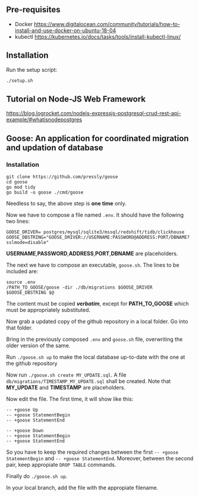 ## Pre-requisites

- Docker
  https://www.digitalocean.com/community/tutorials/how-to-install-and-use-docker-on-ubuntu-18-04
- kubectl 
  https://kubernetes.io/docs/tasks/tools/install-kubectl-linux/

## Installation

Run the setup script:

```bash
./setup.sh
```
## Tutorial on Node-JS Web Framework
https://blog.logrocket.com/nodejs-expressjs-postgresql-crud-rest-api-example/#whatisnodepostgres

## Goose: An application for coordinated migration and updation of database
### Installation
```
git clone https://github.com/pressly/goose
cd goose
go mod tidy
go build -o goose ./cmd/goose
```
Needless to say, the above step is **one time** only.

Now we have to compose a file named `.env`. It should have the following two lines:
```
GOOSE_DRIVER= postgres/mysql/sqlite3/mssql/redshift/tidb/clickhouse
GOOSE_DBSTRING="GOOSE_DRIVER://USERNAME:PASSWORD@ADDRESS:PORT/DBNAME?sslmode=disable"
```
**USERNAME**,**PASSWORD**,**ADDRESS**,**PORT**,**DBNAME** are placeholders.

The next we have to compose an executable, `goose.sh`. The lines to be included are:
```
source .env
/PATH_TO_GOOSE/goose -dir ./db/migrations $GOOSE_DRIVER $GOOSE_DBSTRING $@
```
The content must be copied **_verbatim_**, except for **PATH_TO_GOOSE** which must be appropriately substituted.

Now grab a updated copy of the github repository in a local folder. Go into that folder.

Bring in the previously composed `.env` and `goose.sh` file, overwriting the older version of the same.

Run `./goose.sh up` to make the local database up-to-date with the one at the github repository

Now run `./goose.sh create MY_UPDATE.sql`. A file `db/migrations/TIMESTAMP_MY_UPDATE.sql` shall be created. Note that **MY_UPDATE** and **TIMESTAMP** are placeholders. 

Now edit the file. The first time, it will show like this:
```
-- +goose Up
-- +goose StatementBegin
-- +goose StatementEnd

-- +goose Down
-- +goose StatementBegin
-- +goose StatementEnd
```
So you have to keep the required changes between the first `-- +goose StatementBegin` and `-- +goose StatementEnd`. Moreover, between the second pair, keep appropiate `DROP TABLE` commands.

Finally do `./goose.sh up`.

In your local branch, add the file with the appropiate filename.
